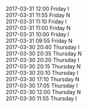 2017-03-31 12:00 Friday  I  
2017-03-31 11:55 Friday  N  
2017-03-31 11:10 Friday  I  
2017-03-31 11:00 Friday  N  
2017-03-31 10:00 Friday  I  
2017-03-31 09:55 Friday  N  
2017-03-30 20:40 Thursday  I  
2017-03-30 20:35 Thursday  N  
2017-03-30 20:20 Thursday  I  
2017-03-30 20:15 Thursday  N  
2017-03-30 20:10 Thursday  I  
2017-03-30 17:10 Thursday  N  
2017-03-30 17:05 Thursday  I  
2017-03-30 12:00 Thursday  N  
2017-03-30 11:55 Thursday  I  
